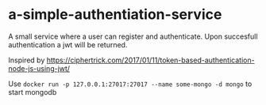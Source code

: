 # a-simple-authentiation-service

A small service where a user can register and authenticate. Upon succesfull authentication a jwt will be returned.

Inspired by <https://ciphertrick.com/2017/01/11/token-based-authentication-node-js-using-jwt/>

Use ```docker run -p 127.0.0.1:27017:27017 --name some-mongo -d mongo```
to start mongodb
